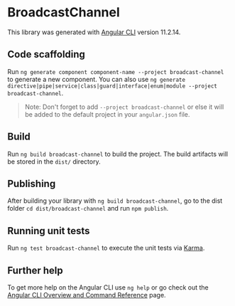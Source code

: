 # BroadcastChannel

This library was generated with [Angular CLI](https://github.com/angular/angular-cli) version 11.2.14.

## Code scaffolding

Run `ng generate component component-name --project broadcast-channel` to generate a new component. You can also use `ng generate directive|pipe|service|class|guard|interface|enum|module --project broadcast-channel`.
> Note: Don't forget to add `--project broadcast-channel` or else it will be added to the default project in your `angular.json` file. 

## Build

Run `ng build broadcast-channel` to build the project. The build artifacts will be stored in the `dist/` directory.

## Publishing

After building your library with `ng build broadcast-channel`, go to the dist folder `cd dist/broadcast-channel` and run `npm publish`.

## Running unit tests

Run `ng test broadcast-channel` to execute the unit tests via [Karma](https://karma-runner.github.io).

## Further help

To get more help on the Angular CLI use `ng help` or go check out the [Angular CLI Overview and Command Reference](https://angular.io/cli) page.
